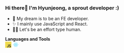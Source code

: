 ### Hi there👋 I'm Hyunjeong, a sprout developer :)

- 🦄 My dream is to be an FE developer.
- ✨ I mainly use JavaScript and React.
- 🐱‍🏍 Let's be an effort type human.

**Languages and Tools**  
<code><img height="20" src="https://raw.githubusercontent.com/github/explore/80688e429a7d4ef2fca1e82350fe8e3517d3494d/topics/javascript/javascript.png"></code>
<code><img height="20" src="https://raw.githubusercontent.com/github/explore/80688e429a7d4ef2fca1e82350fe8e3517d3494d/topics/react/react.png"></code>
